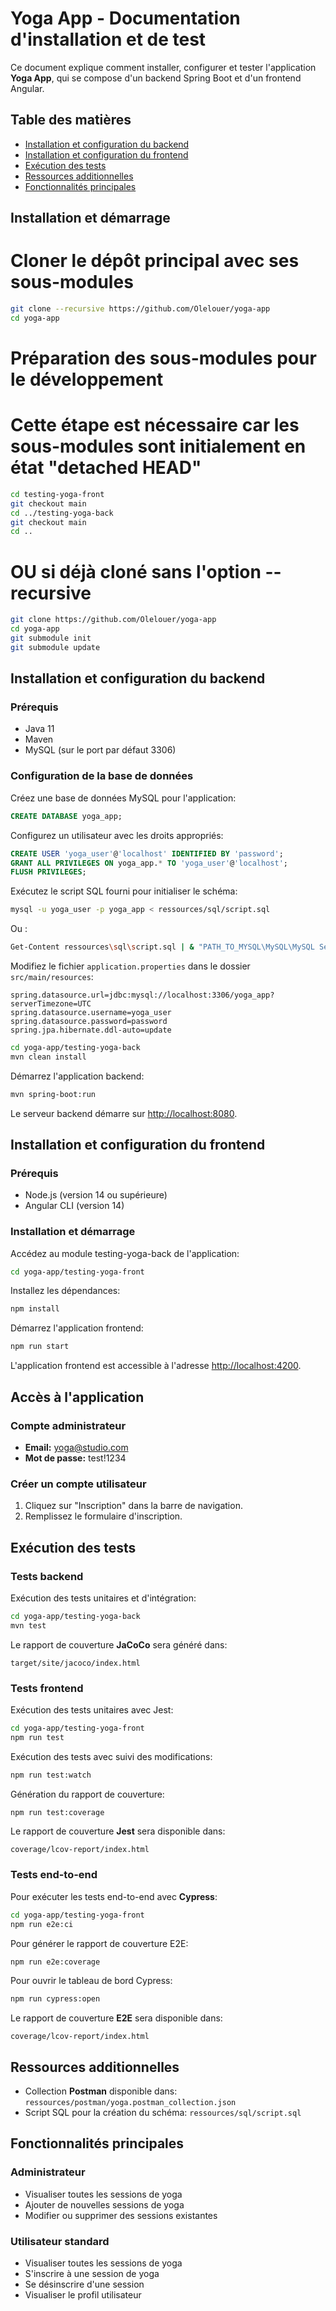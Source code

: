 # Yoga App - Documentation d'installation et de test

Ce document explique comment installer, configurer et tester l'application **Yoga App**, qui se compose d'un backend Spring Boot et d'un frontend Angular.

## Table des matières

- [Installation et configuration du backend](#installation-et-configuration-du-backend)
- [Installation et configuration du frontend](#installation-et-configuration-du-frontend)
- [Exécution des tests](#exécution-des-tests)
- [Ressources additionnelles](#ressources-additionnelles)
- [Fonctionnalités principales](#fonctionnalités-principales)

## Installation et démarrage

# Cloner le dépôt principal avec ses sous-modules
```sh
git clone --recursive https://github.com/Olelouer/yoga-app
cd yoga-app
```

# Préparation des sous-modules pour le développement
# Cette étape est nécessaire car les sous-modules sont initialement en état "detached HEAD"
```sh
cd testing-yoga-front
git checkout main
cd ../testing-yoga-back
git checkout main
cd ..
```

# OU si déjà cloné sans l'option --recursive
```sh
git clone https://github.com/Olelouer/yoga-app
cd yoga-app
git submodule init
git submodule update
```

## Installation et configuration du backend

### Prérequis

- Java 11
- Maven
- MySQL (sur le port par défaut 3306)

### Configuration de la base de données

Créez une base de données MySQL pour l'application:

```sql
CREATE DATABASE yoga_app;
```

Configurez un utilisateur avec les droits appropriés:

```sql
CREATE USER 'yoga_user'@'localhost' IDENTIFIED BY 'password';
GRANT ALL PRIVILEGES ON yoga_app.* TO 'yoga_user'@'localhost';
FLUSH PRIVILEGES;
```

Exécutez le script SQL fourni pour initialiser le schéma:

```sh
mysql -u yoga_user -p yoga_app < ressources/sql/script.sql
```

Ou :

```sh
Get-Content ressources\sql\script.sql | & "PATH_TO_MYSQL\MySQL\MySQL Server 8.0\bin\mysql" -u yoga_user -p yoga_app
```

Modifiez le fichier `application.properties` dans le dossier `src/main/resources`:

```properties
spring.datasource.url=jdbc:mysql://localhost:3306/yoga_app?serverTimezone=UTC
spring.datasource.username=yoga_user
spring.datasource.password=password
spring.jpa.hibernate.ddl-auto=update
```

```sh
cd yoga-app/testing-yoga-back
mvn clean install
```

Démarrez l'application backend:

```sh
mvn spring-boot:run
```

Le serveur backend démarre sur [http://localhost:8080](http://localhost:8080).

## Installation et configuration du frontend

### Prérequis

- Node.js (version 14 ou supérieure)
- Angular CLI (version 14)

### Installation et démarrage

Accédez au module testing-yoga-back de l'application:

```sh
cd yoga-app/testing-yoga-front
```

Installez les dépendances:

```sh
npm install
```

Démarrez l'application frontend:

```sh
npm run start
```

L'application frontend est accessible à l'adresse [http://localhost:4200](http://localhost:4200).

## Accès à l'application

### Compte administrateur

- **Email:** yoga@studio.com
- **Mot de passe:** test!1234

### Créer un compte utilisateur

1. Cliquez sur "Inscription" dans la barre de navigation.
2. Remplissez le formulaire d'inscription.

## Exécution des tests

### Tests backend

Exécution des tests unitaires et d'intégration:

```sh
cd yoga-app/testing-yoga-back
mvn test
```

Le rapport de couverture **JaCoCo** sera généré dans:

```
target/site/jacoco/index.html
```

### Tests frontend

Exécution des tests unitaires avec Jest:

```sh
cd yoga-app/testing-yoga-front
npm run test
```

Exécution des tests avec suivi des modifications:

```sh
npm run test:watch
```

Génération du rapport de couverture:

```sh
npm run test:coverage
```

Le rapport de couverture **Jest** sera disponible dans:

```
coverage/lcov-report/index.html
```

### Tests end-to-end

Pour exécuter les tests end-to-end avec **Cypress**:

```sh
cd yoga-app/testing-yoga-front
npm run e2e:ci
```

Pour générer le rapport de couverture E2E:

```sh
npm run e2e:coverage
```

Pour ouvrir le tableau de bord Cypress:

```sh
npm run cypress:open
```

Le rapport de couverture **E2E** sera disponible dans:

```
coverage/lcov-report/index.html
```

## Ressources additionnelles

- Collection **Postman** disponible dans: `ressources/postman/yoga.postman_collection.json`
- Script SQL pour la création du schéma: `ressources/sql/script.sql`

## Fonctionnalités principales

### Administrateur

- Visualiser toutes les sessions de yoga
- Ajouter de nouvelles sessions de yoga
- Modifier ou supprimer des sessions existantes

### Utilisateur standard

- Visualiser toutes les sessions de yoga
- S'inscrire à une session de yoga
- Se désinscrire d'une session
- Visualiser le profil utilisateur
